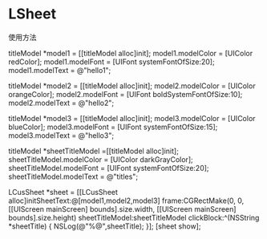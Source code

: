 # LSheet
使用方法

titleModel *model1 = [[titleModel alloc]init];
model1.modelColor = [UIColor redColor];
model1.modelFont = [UIFont systemFontOfSize:20];
model1.modelText = @"hello1";

titleModel *model2 = [[titleModel alloc]init];
model2.modelColor = [UIColor orangeColor];
model2.modelFont = [UIFont boldSystemFontOfSize:10];
model2.modelText = @"hello2";

titleModel *model3 = [[titleModel alloc]init];
model3.modelColor = [UIColor blueColor];
model3.modelFont = [UIFont systemFontOfSize:15];
model3.modelText = @"hello3";

titleModel *sheetTitleModel =[[titleModel alloc]init];
sheetTitleModel.modelColor = [UIColor darkGrayColor];
sheetTitleModel.modelFont = [UIFont systemFontOfSize:20];
sheetTitleModel.modelText = @"titles";

LCusSheet *sheet = [[LCusSheet alloc]initSheetText:@[model1,model2,model3] frame:CGRectMake(0, 0, [[UIScreen mainScreen] bounds].size.width, [[UIScreen mainScreen] bounds].size.height) sheetTitleModel:sheetTitleModel clickBlock:^(NSString *sheetTitle) {
NSLog(@"%@",sheetTitle);
}];
[sheet show];

